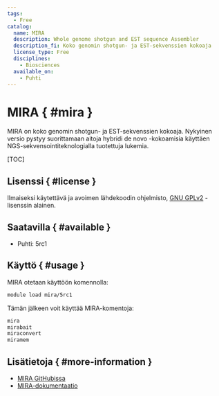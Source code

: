 ```yaml
---
tags:
  - Free
catalog:
  name: MIRA
  description: Whole genome shotgun and EST sequence Assembler
  description_fi: Koko genomin shotgun- ja EST-sekvenssien kokoaja
  license_type: Free
  disciplines:
    - Biosciences
  available_on:
    - Puhti
---
```


# MIRA { #mira }

MIRA on koko genomin shotgun- ja EST-sekvenssien kokoaja. Nykyinen versio pystyy suorittamaan aitoja hybridi de novo -kokoamisia käyttäen NGS-sekvensointiteknologialla tuotettuja lukemia.

[TOC]

## Lisenssi { #license }

Ilmaiseksi käytettävä ja avoimen lähdekoodin ohjelmisto, [GNU GPLv2](https://www.gnu.org/licenses/old-licenses/gpl-2.0.html) -lisenssin alainen.

## Saatavilla { #available }

* Puhti: 5rc1

## Käyttö { #usage }

MIRA otetaan käyttöön komennolla:

```bash
module load mira/5rc1
```

Tämän jälkeen voit käyttää MIRA-komentoja:

```bash
mira
mirabait
miraconvert
miramem
```

## Lisätietoja { #more-information }

* [MIRA GitHubissa](https://github.com/bachev/mira)
* [MIRA-dokumentaatio](http://mira-assembler.sourceforge.net/docs/DefinitiveGuideToMIRA.html)